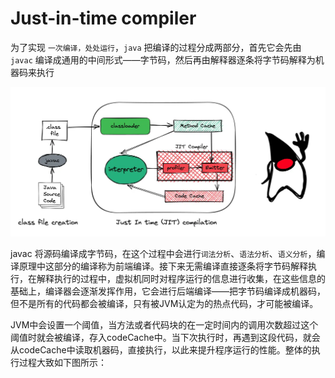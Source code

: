 # Just-in-time compiler

为了实现 `一次编译，处处运行`，`java` 把编译的过程分成两部分，首先它会先由 `javac` 编译成通用的中间形式——字节码，然后再由解释器逐条将字节码解释为机器码来执行

![](./img/jit.webp)

javac 将源码编译成字节码，在这个过程中会进行`词法分析`、`语法分析`、`语义分析`，编译原理中这部分的编译称为前端编译。接下来无需编译直接逐条将字节码解释执行，在解释执行的过程中，虚拟机同时对程序运行的信息进行收集，在这些信息的基础上，编译器会逐渐发挥作用，它会进行后端编译——把字节码编译成机器码，但不是所有的代码都会被编译，只有被JVM认定为的热点代码，才可能被编译。


JVM中会设置一个阈值，当方法或者代码块的在一定时间内的调用次数超过这个阈值时就会被编译，存入codeCache中。当下次执行时，再遇到这段代码，就会从codeCache中读取机器码，直接执行，以此来提升程序运行的性能。整体的执行过程大致如下图所示：
